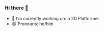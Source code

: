 ### Hi there 👋

- 🔭 I’m currently working on: a 2D Platformer
- 😄 Pronouns: he/him
<!--
**Falkau/Falkau** is a ✨ _special_ ✨ repository because its `README.md` (this file) appears on your GitHub profile.

Here are some ideas to get you started:


- 🌱 I’m currently learning ...
- 👯 I’m looking to collaborate on ...
- 🤔 I’m looking for help with ...


- ⚡ Fun fact: ...
-->
